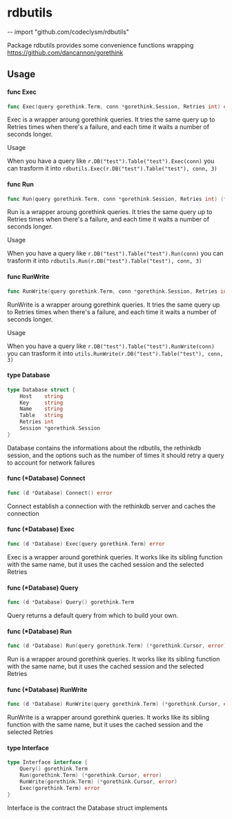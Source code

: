 # rdbutils
--
    import "github.com/codeclysm/rdbutils"

Package rdbutils provides some convenience functions wrapping
https://github.com/dancannon/gorethink

## Usage

#### func  Exec

```go
func Exec(query gorethink.Term, conn *gorethink.Session, Retries int) error
```
Exec is a wrapper aroung gorethink queries. It tries the same query up to
Retries times when there's a failure, and each time it waits a number of seconds
longer.


Usage

When you have a query like `r.DB("test").Table("test").Exec(conn)` you can
trasform it into `rdbutils.Exec(r.DB("test").Table("test"), conn, 3)`

#### func  Run

```go
func Run(query gorethink.Term, conn *gorethink.Session, Retries int) (*gorethink.Cursor, error)
```
Run is a wrapper aroung gorethink queries. It tries the same query up to Retries
times when there's a failure, and each time it waits a number of seconds longer.


Usage

When you have a query like `r.DB("test").Table("test").Run(conn)` you can
trasform it into `rdbutils.Run(r.DB("test").Table("test"), conn, 3)`

#### func  RunWrite

```go
func RunWrite(query gorethink.Term, conn *gorethink.Session, Retries int) (*gorethink.Cursor, error)
```
RunWrite is a wrapper aroung gorethink queries. It tries the same query up to
Retries times when there's a failure, and each time it waits a number of seconds
longer.


Usage

When you have a query like `r.DB("test").Table("test").RunWrite(conn)` you can
trasform it into `utils.RunWrite(r.DB("test").Table("test"), conn, 3)`

#### type Database

```go
type Database struct {
	Host    string
	Key     string
	Name    string
	Table   string
	Retries int
	Session *gorethink.Session
}
```

Database contains the informations about the rdbutils, the rethinkdb session,
and the options such as the number of times it should retry a query to account
for network failures

#### func (*Database) Connect

```go
func (d *Database) Connect() error
```
Connect establish a connection with the rethinkdb server and caches the
connection

#### func (*Database) Exec

```go
func (d *Database) Exec(query gorethink.Term) error
```
Exec is a wrapper around gorethink queries. It works like its sibling function
with the same name, but it uses the cached session and the selected Retries

#### func (*Database) Query

```go
func (d *Database) Query() gorethink.Term
```
Query returns a default query from which to build your own.

#### func (*Database) Run

```go
func (d *Database) Run(query gorethink.Term) (*gorethink.Cursor, error)
```
Run is a wrapper around gorethink queries. It works like its sibling function
with the same name, but it uses the cached session and the selected Retries

#### func (*Database) RunWrite

```go
func (d *Database) RunWrite(query gorethink.Term) (*gorethink.Cursor, error)
```
RunWrite is a wrapper around gorethink queries. It works like its sibling
function with the same name, but it uses the cached session and the selected
Retries

#### type Interface

```go
type Interface interface {
	Query() gorethink.Term
	Run(gorethink.Term) (*gorethink.Cursor, error)
	RunWrite(gorethink.Term) (*gorethink.Cursor, error)
	Exec(gorethink.Term) error
}
```

Interface is the contract the Database struct implements

